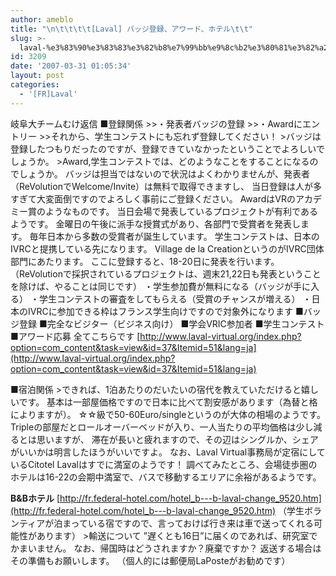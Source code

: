 ```yaml
---
author: ameblo
title: "\n\t\t\t\t[Laval] バッジ登録、アワード、ホテル\t\t"
slug: >-
  laval-%e3%83%90%e3%83%83%e3%82%b8%e7%99%bb%e9%8c%b2%e3%80%81%e3%82%a2%e3%83%af%e3%83%bc%e3%83%89%e3%80%81%e3%83%9b%e3%83%86%e3%83%ab
id: 3209
date: '2007-03-31 01:05:34'
layout: post
categories:
  - '[FR]Laval'
---
```


岐阜大チームむけ返信 ■登録関係 >>・発表者バッジの登録 >>・Awardにエントリー >>それから、学生コンテストにも忘れず登録してください！ >バッジは登録したつもりだったのですが、登録できていなかったということでよろしいでしょうか。 >Award,学生コンテストでは、どのようなことをすることになるのでしょうか。 バッジは担当ではないので状況はよくわかりませんが、発表者（ReVolutionでWelcome/Invite）は無料で取得できますし、 当日登録は人が多すぎて大変面倒ですのでよろしく事前にご登録ください。 AwardはVRのアカデミー賞のようなものです。 当日会場で発表しているプロジェクトが有利であるようです。 金曜日の午後に派手な授賞式があり、各部門で受賞者を発表します。 毎年日本から多数の受賞者が誕生しています。 学生コンテストは、日本のIVRCと提携している先になります。 Village de la CreationというのがIVRC団体部門にあたります。 ここに登録すると、18-20日に発表を行います。 （ReVolutionで採択されているプロジェクトは、週末21,22日も発表ということを除けば、やることは同じです） ・学生参加費が無料になる（バッジが手に入る） ・学生コンテストの審査をしてもらえる（受賞のチャンスが増える） ・日本のIVRCに参加できる枠はフランス学生向けですので対象外になります ■バッジ登録 ■完全なビジター（ビジネス向け） ■学会VRIC参加者 ■学生コンテスト ■アワード応募 全てこちらです [http://www.laval-virtual.org/index.php?option=com_content&task=view&id=37&Itemid=51&lang=ja](http://www.laval-virtual.org/index.php?option=com_content&task=view&id=37&Itemid=51&lang=ja)

■宿泊関係 >できれば、1泊あたりのだいたいの宿代を教えていただけると嬉しいです。 基本は一部屋価格ですので日本に比べて割安感があります（為替と格によりますが）。 ☆☆級で50-60Euro/singleというのが大体の相場のようです。 Tripleの部屋だとロールオーバーベッドが入り、一人当たりの平均価格は少し減るとは思いますが、 滞在が長いと疲れますので、その辺はシングルか、シェアがいいかは明言したほうがいいですよ。 なお、Laval Virtual事務局が定宿にしているCitotel Lavalはすでに満室のようです！ 調べてみたところ、会場徒歩圏のホテルは16-22の会期中満室で、バスで移動するエリアに余裕があるようです。

**B&Bホテル** [http://fr.federal-hotel.com/hotel_b---b-laval-change_9520.htm](http://fr.federal-hotel.com/hotel_b---b-laval-change_9520.htm) （学生ボランティアが泊まっている宿ですので、言っておけば行き来は車で送ってくれる可能性があります） >輸送について ”遅くとも16日”に届くのであれば、研究室でかまいません。 なお、帰国時はどうされますか？廃棄ですか？ 返送する場合はその準備もお願いします。 （個人的には郵便局LaPosteがお勧めです）